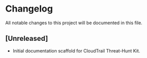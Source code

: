 # Changelog

All notable changes to this project will be documented in this file.

## [Unreleased]
- Initial documentation scaffold for CloudTrail Threat-Hunt Kit.

